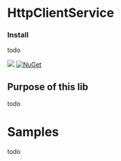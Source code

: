 # HttpClientService

### Install

todo

[<img src="https://ci.appveyor.com/api/projects/status/xkx9vah4dhbnh2dc?svg=true">](https://ci.appveyor.com/project/mfe-/httpclientservice)
[![NuGet](https://img.shields.io/nuget/v/BaseHttpClientService.svg)](https://www.nuget.org/packages/BaseHttpClientService/)

## Purpose of this lib

todo


# Samples
todo